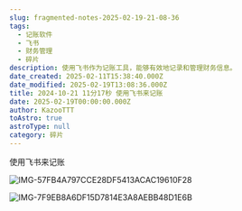 ```yaml
---
slug: fragmented-notes-2025-02-19-21-08-36
tags:
  - 记账软件
  - 飞书
  - 财务管理
  - 碎片
description: 使用飞书作为记账工具，能够有效地记录和管理财务信息。
date_created: 2025-02-11T15:38:40.000Z
date_modified: 2025-02-19T13:08:36.000Z
title: 2024-10-21 11分17秒 使用飞书来记账
date: 2025-02-19T00:00:00.000Z
author: KazooTTT
toAstro: true
astroType: null
category: 碎片
---
```


使用飞书来记账

![IMG-57FB4A797CCE28DF5413ACAC19610F28](/mdImages/IMG-57FB4A797CCE28DF5413ACAC19610F28.png)

![IMG-7F9EB8A6DF15D7814E3A8AEBB48D1E6B](/mdImages/IMG-7F9EB8A6DF15D7814E3A8AEBB48D1E6B.png)

